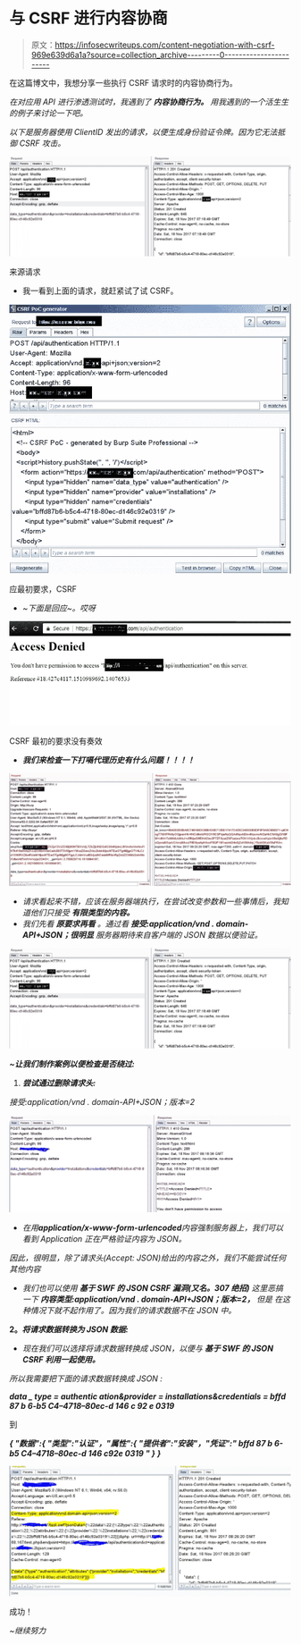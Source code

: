 # 与 CSRF 进行内容协商

> 原文：<https://infosecwriteups.com/content-negotiation-with-csrf-969e639d6a1a?source=collection_archive---------0----------------------->

在这篇博文中，我想分享一些执行 CSRF 请求时的内容协商行为。

*在对应用 API 进行渗透测试时，我遇到了* ***内容协商行为。*** *用我遇到的一个活生生的例子来讨论一下吧。*

*以下是服务器使用 ClientID 发出的请求，以便生成身份验证令牌。因为它无法抵御 CSRF 攻击。*

![](img/b6ec063ad5c35ca11a5eb374fe7128de.png)

来源请求

*   我一看到上面的请求，就赶紧试了试 CSRF。

![](img/14d05e925c1e2bd7f72c8a12cdc6aa9c.png)

应最初要求，CSRF

*   *~下面是回应~。哎呀*

![](img/031193e3282fa7ebd880ef0d999ef311.png)

CSRF 最初的要求没有奏效

*   ***我们来检查一下打嗝代理历史有什么问题！！！！***

![](img/daa460459ed16a3b0f395e650464001d.png)

*   *请求看起来不错，应该在服务器端执行，在尝试改变参数和一些事情后，我知道他们只接受* ***有限类型的内容。***
*   *我们先看* ***原要求再看*** *。通过看* ***接受:application/vnd . domain-API+JSON；很明显*** *服务器期待来自客户端的 JSON 数据以便验证。*

![](img/b6ec063ad5c35ca11a5eb374fe7128de.png)

***~让我们制作案例以便检查是否绕过:***

1.  ***尝试通过删除请求头:***

*接受:application/vnd . domain-API+JSON；版本=2*

![](img/7e1bc44d541b79d6828a621cfe45b365.png)

*   *在用****application/x-www-form-urlencoded****内容强制服务器上，我们可以看到 Application 正在严格验证内容为 JSON。*

*因此，很明显，除了请求头(Accept: JSON)给出的内容之外，我们不能尝试任何其他内容*

*   *我们也可以使用* ***基于 SWF 的 JSON CSRF 漏洞(又名。307 绝招)*** *这里恶搞一下* ***内容类型:application/vnd . domain-API+JSON；版本=2，*** *但是* *在这种情况下就不起作用了。因为我们的请求数据不在 JSON 中。*

**2。*将请求数据转换为 JSON 数据:***

*   *现在我们可以选择将请求数据转换成 JSON，以便与* ***基于 SWF 的 JSON CSRF 利用一起使用。***

*所以我需要把下面的请求数据转换成 JSON :*

***data _ type = authentic ation&provider = installations&credentials = bffd 87 b 6-b5 C4–4718–80ec-d 146 c 92 e 0319***

到

***{ "数据":{ "类型":"认证"，"属性":{ "提供者":"安装"，"凭证":" bffd 87 b 6-b5 C4–4718–80ec-d 146 c92e 0319 " } }***

![](img/fced3ad7335fd246f86a7eb8eba04f8b.png)

成功！

*~继续努力*